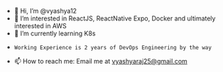 - 👋 Hi, I’m @vyashya12
- 👀 I’m interested in ReactJS, ReactNative Expo, Docker and ultimately interested in AWS
- 🌱 I’m currently learning K8s
-     Working Experience is 2 years of DevOps Engineering by the way

- 📫 How to reach me: Email me at vyashyaraj25@gmail.com

<!---
vyashya12/vyashya12 is a ✨ special ✨ repository because its `README.md` (this file) appears on your GitHub profile.
You can click the Preview link to take a look at your changes.
--->
